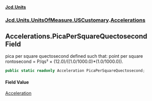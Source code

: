 #### [Jcd.Units](index 'index')
### [Jcd.Units.UnitsOfMeasure.USCustomary](Jcd.Units.UnitsOfMeasure.USCustomary 'Jcd.Units.UnitsOfMeasure.USCustomary').[Accelerations](Accelerations 'Jcd.Units.UnitsOfMeasure.USCustomary.Accelerations')

## Accelerations.PicaPerSquareQuectosecond Field

pica per square quectosecond defined such that: point per square rontosecond = P/qs² ×
(12.0)/((1.0/1000.0)*(1.0/1000.0)).

```csharp
public static readonly Acceleration PicaPerSquareQuectosecond;
```

#### Field Value
[Acceleration](Acceleration 'Jcd.Units.UnitTypes.Acceleration')